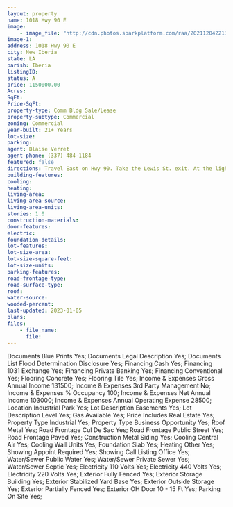 ```yaml
---
layout: property
name: 1018 Hwy 90 E 
image:
    - image_file: "http://cdn.photos.sparkplatform.com/raa/20211204221318947328000000.jpg"
image-1:
address: 1018 Hwy 90 E 
city: New Iberia
state: LA
parish: Iberia
listingID: 
status: A
price: 1150000.00
Acres: 
SqFt: 
Price-SqFt: 
property-type: Comm Bldg Sale/Lease
property-subtype: Commercial
zoning: Commercial
year-built: 21+ Years
lot-size: 
parking: 
agent: Blaise Verret
agent-phone: (337) 484-1184
featured: false
directions: Travel East on Hwy 90. Take the Lewis St. exit. At the light turn RT onto Lewis St then RT on Frontage Rd. Industrial complex is located on Fairchild Drive as well as property located at 1018 Hwy 90 E
building-features: 
cooling: 
heating: 
living-area: 
living-area-source: 
living-area-units: 
stories: 1.0
construction-materials: 
door-features: 
electric: 
foundation-details: 
lot-features: 
lot-size-area: 
lot-size-square-feet: 
lot-size-units: 
parking-features: 
road-frontage-type: 
road-surface-type: 
roof: 
water-source: 
wooded-percent: 
last-updated: 2023-01-05
plans: 
files:
    - file_name:
      file:
---
```

Documents	Blue Prints	Yes;
Documents	Legal Description	Yes;
Documents List	Flood Determination Disclosure	Yes;
Financing	Cash	Yes;
Financing	1031 Exchange	Yes;
Financing	Private Banking	Yes;
Financing	Conventional	Yes;
Flooring	Concrete	Yes;
Flooring	Tile	Yes;
Income & Expenses	Gross Annual Income	131500;
Income & Expenses	3rd Party Management	No;
Income & Expenses	% Occupancy	100;
Income & Expenses	Net Annual Income	103000;
Income & Expenses	Annual Operating Expense	28500;
Location	Industrial Park	Yes;
Lot Description	Easements	Yes;
Lot Description	Level	Yes;
Gas	Available	Yes;
Price Includes	Real Estate	Yes;
Property Type	Industrial	Yes;
Property Type	Business Opportunity	Yes;
Roof	Metal	Yes;
Road Frontage	Cul De Sac	Yes;
Road Frontage	Public Street	Yes;
Road Frontage	Paved	Yes;
Construction	Metal Siding	Yes;
Cooling	Central Air	Yes;
Cooling	Wall Units	Yes;
Foundation	Slab	Yes;
Heating	Other	Yes;
Showing	Appoint Required	Yes;
Showing	Call Listing Office	Yes;
Water/Sewer	Public Water	Yes;
Water/Sewer	Private Sewer	Yes;
Water/Sewer	Septic	Yes;
Electricity	110 Volts	Yes;
Electricity	440 Volts	Yes;
Electricity	220 Volts	Yes;
Exterior	Fully Fenced	Yes;
Exterior	Storage Building	Yes;
Exterior	Stabilized Yard Base	Yes;
Exterior	Outside Storage	Yes;
Exterior	Partially Fenced	Yes;
Exterior	OH Door 10 - 15 Ft	Yes;
Parking	On Site	Yes;

